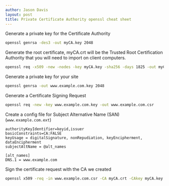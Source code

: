 ```yaml
---
author: Jason Davis
layout: post
title: Private Certificate Authority openssl cheat sheet
---
```


Generate a private key for the Certificate Authority
```bash
openssl genrsa -des3 -out myCA.key 2048
```

Generate the root certificate, myCA.crt will be the Trusted Root Certification Authority that you will need to import on client computers.
```bash
openssl req -x509 -new -nodes -key myCA.key -sha256 -days 1825 -out myCA.crt
```

Generate a private key for your site
```bash
openssl genrsa -out www.example.com.key 2048
```

Generate a Certificate Signing Request
```bash
openssl req -new -key www.example.com.key -out www.example.com.csr
```

Create a config file for Subject Alternative Name (SAN) (`www.example.com.ext`)
```
authorityKeyIdentifier=keyid,issuer
basicConstraints=CA:FALSE
keyUsage = digitalSignature, nonRepudiation, keyEncipherment, dataEncipherment
subjectAltName = @alt_names

[alt_names]
DNS.1 = www.example.com
```

Sign the certificate request with the CA we created
```bash
openssl x509 -req -in www.example.com.csr -CA myCA.crt -CAkey myCA.key -CAcreateserial -out www.example.com.crt -days 1825 -sha256 -extfile www.example.com.ext
```
